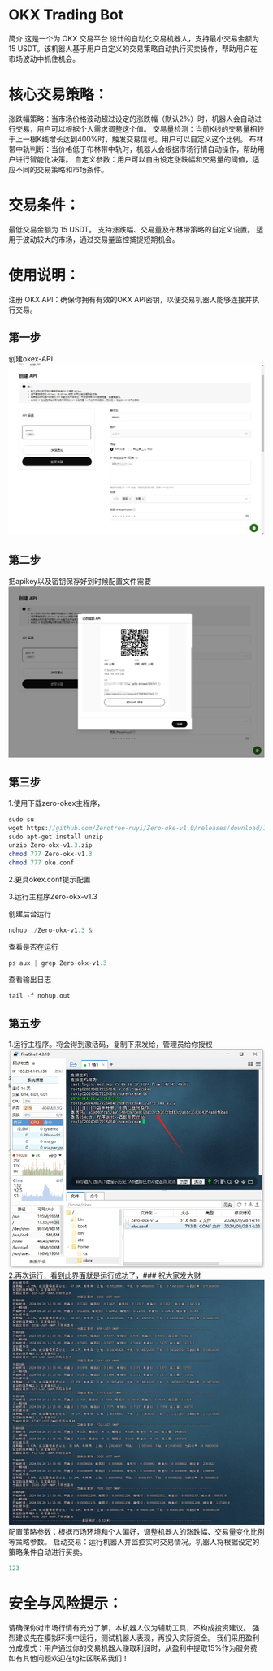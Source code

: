 # OKX Trading Bot
简介
这是一个为 OKX 交易平台 设计的自动化交易机器人，支持最小交易金额为 15 USDT。该机器人基于用户自定义的交易策略自动执行买卖操作，帮助用户在市场波动中抓住机会。

# 核心交易策略：
涨跌幅策略：当市场价格波动超过设定的涨跌幅（默认2%）时，机器人会自动进行交易，用户可以根据个人需求调整这个值。
交易量检测：当前K线的交易量相较于上一根K线增长达到400%时，触发交易信号。用户可以自定义这个比例。
布林带中轨判断：当价格低于布林带中轨时，机器人会根据市场行情自动操作，帮助用户进行智能化决策。
自定义参数：用户可以自由设定涨跌幅和交易量的阈值，适应不同的交易策略和市场条件。
# 交易条件：
最低交易金额为 15 USDT。
支持涨跌幅、交易量及布林带策略的自定义设置。
适用于波动较大的市场，通过交易量监控捕捉短期机会。
# 使用说明：
注册 OKX API：确保你拥有有效的OKX API密钥，以便交易机器人能够连接并执行交易。

## 第一步
创建okex-API
![001](/doc/1.png)
## 第二步
把apikey以及密钥保存好到时候配置文件需要
![001](/doc/2.png)
## 第三步
1.使用下载zero-okex主程序，
```php
sudo su
wget https://github.com/Zerotree-ruyi/Zero-oke-v1.0/releases/download/1.0-alpha/Zero-okx-v1.3.zip
sudo apt-get install unzip
unzip Zero-okx-v1.3.zip
chmod 777 Zero-okx-v1.3
chmod 777 oke.conf
```
2.更具okex.conf提示配置

3.运行主程序Zero-okx-v1.3

创建后台运行
```php
nohup ./Zero-okx-v1.3 &
```
查看是否在运行
```php
ps aux | grep Zero-okx-v1.3
```
查看输出日志
```php
tail -f nohup.out

```
## 第五步
1.运行主程序。将会得到激活码，复制下来发给，管理员给你授权
![001](/doc/3.png)
2.再次运行，看到此界面就是运行成功了，### 祝大家发大财
![001](/doc/5.png)
配置策略参数：根据市场环境和个人偏好，调整机器人的涨跌幅、交易量变化比例等策略参数。
启动交易：运行机器人并监控实时交易情况。机器人将根据设定的策略条件自动进行买卖。
```php
123
```
# 安全与风险提示：
请确保你对市场行情有充分了解，本机器人仅为辅助工具，不构成投资建议。
强烈建议先在模拟环境中运行，测试机器人表现，再投入实际资金。
我们采用盈利分成模式：用户通过你的交易机器人赚取利润时，从盈利中提取15%作为服务费
如有其他问题欢迎在tg社区联系我们！
